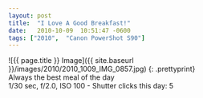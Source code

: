 ```yaml
---
layout: post
title:  "I Love A Good Breakfast!"
date:   2010-10-09  10:51:47 -0600
tags: ["2010",  "Canon PowerShot S90"]
---
```

![{{ page.title }} Image]({{ site.baseurl }}/images/2010/2010_1009_IMG_0857.jpg)
{: .prettyprint}  
Always the best meal of the day  
1/30 sec, f/2.0, ISO 100 - Shutter clicks this day: 5